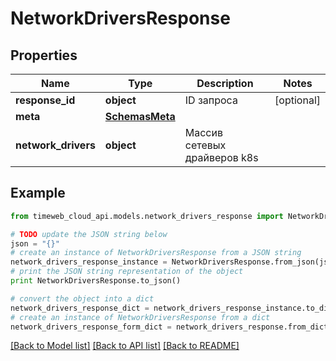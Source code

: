 # NetworkDriversResponse


## Properties
Name | Type | Description | Notes
------------ | ------------- | ------------- | -------------
**response_id** | **object** | ID запроса | [optional] 
**meta** | [**SchemasMeta**](SchemasMeta.md) |  | 
**network_drivers** | **object** | Массив сетевых драйверов k8s | 

## Example

```python
from timeweb_cloud_api.models.network_drivers_response import NetworkDriversResponse

# TODO update the JSON string below
json = "{}"
# create an instance of NetworkDriversResponse from a JSON string
network_drivers_response_instance = NetworkDriversResponse.from_json(json)
# print the JSON string representation of the object
print NetworkDriversResponse.to_json()

# convert the object into a dict
network_drivers_response_dict = network_drivers_response_instance.to_dict()
# create an instance of NetworkDriversResponse from a dict
network_drivers_response_form_dict = network_drivers_response.from_dict(network_drivers_response_dict)
```
[[Back to Model list]](../README.md#documentation-for-models) [[Back to API list]](../README.md#documentation-for-api-endpoints) [[Back to README]](../README.md)


